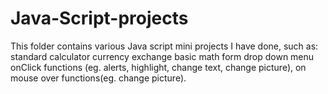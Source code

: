 # Java-Script-projects
This folder contains various Java script mini projects I have done, such as:
standard calculator 
currency exchange 
basic math form 
drop down menu 
onClick functions (eg. alerts, highlight, change text, change picture), 
on mouse over functions(eg. change picture).
